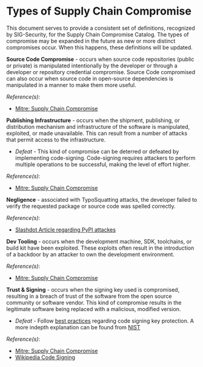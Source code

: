 # Types of Supply Chain Compromise

This document serves to provide a consistent set of definitions, recognized by SIG-Security, for the Supply Chain Compromise Catalog.  The types of compromise may be expanded in the future as new or more distinct compromises occur.  When this happens, these definitions will be updated.


**Source Code Compromise** - occurs when source code repositories (public or private) is manipulated intentionally by the developer or through a developer or repository credential compromise.  Source Code compromised can also occur when source code in open-source dependencies is manipulated in a manner to make them more useful.

_Reference(s)_:
- [Mitre: Supply Chain Compromise](https://attack.mitre.org/techniques/T1195/)


**Publishing Infrastructure** - occurs when the shipment, publishing, or distribution mechanism and infrastructure of the software is manipulated, exploited, or made unavailable.  This can result from a number of attacks that permit access to the infrastructure.
- _Defeat_ - This kind of compromise can be deterred or defeated by implementing code-signing.  Code-signing requires attackers to perform multiple operations to be successful, making the level of effort higher.

_Reference(s)_:
- [Mitre: Supply Chain Compromise](https://attack.mitre.org/techniques/T1195/)


**Negligence** - associated with TypoSquatting attacks, the developer failed to verify the requested package or source code was spelled correctly.  

_Reference(s)_:
- [Slashdot Article regarding PyPI attackes](https://developers.slashdot.org/story/17/09/16/2030229/pythons-official-repository-included-10-malicious-typo-squatting-modules)


**Dev Tooling** - occurs when the development machine, SDK, toolchains, or build kit have been exploited.  These exploits often result in the introduction of a backdoor by an attacker to own the development environment.

_Reference(s)_:
- [Mitre: Supply Chain Compromise](https://attack.mitre.org/techniques/T1195/)


**Trust & Signing** - occurs when the signing key used is compromised, resulting in a breach of trust of the software from the open source community or software vendor.  This kind of compromise results in the legitimate software being replaced with a malicious, modified version.

- _Defeat_ - Follow [best practices](https://www.entrustdatacard.com/knowledgebase/best-practices-for-code-signing-certificates) regarding code signing key protection.  A more indepth explanation can be found from [NIST](https://csrc.nist.gov/CSRC/media/Publications/white-paper/2018/01/26/security-considerations-for-code-signing/final/documents/security-considerations-for-code-signing.pdf)

_Reference(s)_:
- [Mitre: Supply Chain Compromise](https://attack.mitre.org/techniques/T1195/)
- [Wikipedia Code Signing](https://en.wikipedia.org/wiki/Code_signing)


